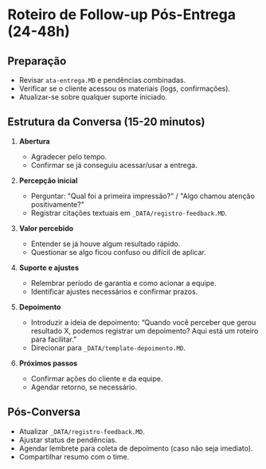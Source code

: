# Roteiro de Follow-up Pós-Entrega (24-48h)

## Preparação

- Revisar `ata-entrega.MD` e pendências combinadas.
- Verificar se o cliente acessou os materiais (logs, confirmações).
- Atualizar-se sobre qualquer suporte iniciado.

## Estrutura da Conversa (15-20 minutos)

1. **Abertura**
   - Agradecer pelo tempo.
   - Confirmar se já conseguiu acessar/usar a entrega.

2. **Percepção inicial**
   - Perguntar: "Qual foi a primeira impressão?" / "Algo chamou atenção positivamente?"
   - Registrar citações textuais em `_DATA/registro-feedback.MD`.

3. **Valor percebido**
   - Entender se já houve algum resultado rápido.
   - Questionar se algo ficou confuso ou difícil de aplicar.

4. **Suporte e ajustes**
   - Relembrar período de garantia e como acionar a equipe.
   - Identificar ajustes necessários e confirmar prazos.

5. **Depoimento**
   - Introduzir a ideia de depoimento: “Quando você perceber que gerou resultado X, podemos registrar um depoimento? Aqui está um roteiro para facilitar.”
   - Direcionar para `_DATA/template-depoimento.MD`.

6. **Próximos passos**
   - Confirmar ações do cliente e da equipe.
   - Agendar retorno, se necessário.

## Pós-Conversa

- Atualizar `_DATA/registro-feedback.MD`.
- Ajustar status de pendências.
- Agendar lembrete para coleta de depoimento (caso não seja imediato).
- Compartilhar resumo com o time.
